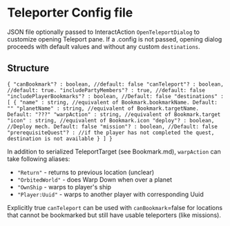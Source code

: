 # Teleporter Config file

JSON file optionally passed to InteractAction `OpenTeleportDialog` to customize opening Teleport pane. If a .config is not passed, opening dialog proceeds with default values and without any custom `destinations`.

## Structure

`
{
  "canBookmark"? : boolean, //default: false
  "canTeleport"? : boolean, //default: true.
  "includePartyMembers"? : true, //default: false
  "includePlayerBookmarks"? : boolean, //Default: false
  "destinations" : [
    {
      "name" : string, //equivalent of Bookmark.bookmarkName. Default: ""
      "planetName" : string, //equivalent of Bookmark.targetName. Default: "???"
      "warpAction" : string, //equivalent of Bookmark.target
      "icon" : string, //equivalent of Bookmark.icon
      "deploy"? : boolean, //Deploy mech. Default: false
      "mission"? : boolean, //Default: false
      "prerequisiteQuest"? : //if the player has not completed the quest, destination is not available
    }
  ]
}
`

In addition to serialized TeleportTarget (see Bookmark.md), `warpAction` can take following aliases:

- `"Return"` - returns to previous location (unclear)
- `"OrbitedWorld"` - does Warp Down when over a planet
- `"OwnShip` - warps to player's ship
- `"Player:Uuid"` - warps to another player with corresponding Uuid

Explicitly true `canTeleport` can be used with `canBookmark`=false for locations that cannot be bookmarked but still have usable teleporters (like missions).
